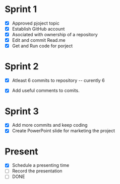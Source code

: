 # Sprint 1
- [x] Approved pjoject topic
- [x] Establish GitHub account
- [x] Asociated with ownership of a repository
- [x] Edit and commit Read.me
- [x] Get and Run code for porject

# Sprint 2
- [x] Atleast 6 commits to repository -- curently 6
- [x] Add useful comments to comits.


# Sprint 3
- [x] Add more commits and keep coding
- [x] Create PowerPoint slide for marketing the project

# Present
- [x] Schedule a presenting time
- [ ] Record the presentation
- [ ] DONE
